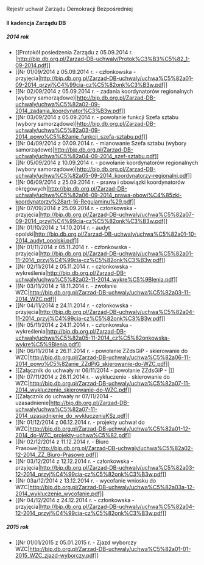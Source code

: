 Rejestr uchwał Zarządu Demokracji Bezpośredniej 

#### II kadencja Zarządu DB

##### 2014 rok

* [[Protokół posiedzenia Zarządu z 05.09.2014 r. |http://bip.db.org.pl/Zarzad-DB-uchwaly/Protok%C3%B3%C5%82_1-09-2014.pdf]]
* [[Nr 01/09/2014 z 05.09.2014 r. - członkowska - przyjęcia|http://bip.db.org.pl/Zarzad-DB-uchwaly/uchwa%C5%82a01-09-2014_przyj%C4%99cia-cz%C5%82onk%C3%B3w.pdf]]
* [[Nr 02/09/2014 z 05.09.2014 r. - zadania koordynatorów regionalnych (wybory samorządowe)|http://bip.db.org.pl/Zarzad-DB-uchwaly/uchwa%C5%82a02-09-2014_zadania_koordynator%C3%B3w.pdf]]
* [[Nr 03/09/2014 z 05.09.2014 r. - powołanie funkcji Szefa sztabu (wybory samorządowe)|http://bip.db.org.pl/Zarzad-DB-uchwaly/uchwa%C5%82a03-09-2014_powo%C5%82anie_funkcji_szefa-sztabu.pdf]]
* [[Nr 04/09/2014 z 07.09.2014 r. - mianowanie Szefa sztabu (wybory samorządowe)|http://bip.db.org.pl/Zarzad-DB-uchwaly/uchwa%C5%82a04-09-2014_szef-sztabu.pdf]]
* [[Nr 05/09/2014 z 10.09.2014 r. - powołanie koordynatorów regionalnych (wybory samorządowe)|http://bip.db.org.pl/Zarzad-DB-uchwaly/uchwa%C5%82a05-09-2014_koordynatorzy-regionalni.pdf]]
* [[Nr 06/09/2014 z 25.09.2014 r. - prawa i obowiązki koordynatorów okręgowych|http://bip.db.org.pl/Zarzad-DB-uchwaly/uchwa%C5%82a06-09-2014_prawa-obowi%C4%85zki-koordynatorzy%28art-16-Regulaminu%29.pdf]]
* [[Nr 07/09/2014 z 25.09.2014 r. - członkowska - przyjęcia|http://bip.db.org.pl/Zarzad-DB-uchwaly/uchwa%C5%82a07-09-2014_przyj%C4%99cia-cz%C5%82onk%C3%B3w.pdf]]
* [[Nr 01/10/2014 z 14.10.2014 r. - audyt opolski|http://bip.db.org.pl/Zarzad-DB-uchwaly/uchwa%C5%82a01-10-2014_audyt_opolski.pdf]]
* [[Nr 01/11/2014 z 05.11.2014 r. - członkowska - przyjęcia|http://bip.db.org.pl/Zarzad-DB-uchwaly/uchwa%C5%82a01-11-2014_przyj%C4%99cia-cz%C5%82onk%C3%B3w.pdf]]
* [[Nr 02/11/2014 z 05.11.2014 r. - członkowska - wykreślenia|http://bip.db.org.pl/Zarzad-DB-uchwaly/uchwa%C5%82a02-11-2014_wykre%C5%9Blenia.pdf]]
* [[Nr 03/11/2014 z 18.11.2014 r. - zwołanie WZC|http://bip.db.org.pl/Zarzad-DB-uchwaly/uchwa%C5%82a03-11-2014_WZC.pdf]]
* [[Nr 04/11/2014 z 24.11.2014 r. - członkowska - przyjęcia|http://bip.db.org.pl/Zarzad-DB-uchwaly/uchwa%C5%82a04-11-2014_przyj%C4%99cia-cz%C5%82onk%C3%B3w.pdf]]
* [[Nr 05/11/2014 z 24.11.2014 r. - członkowska - wykreślenia|http://bip.db.org.pl/Zarzad-DB-uchwaly/uchwa%C5%82a05-11-2014_cz%C5%82onkowska-wykre%C5%9Blenia.pdf]]
* [[Nr 06/11/2014 z 26.11.2014 r. - powołanie ZZdsGiP - skierowanie do WZC|http://bip.db.org.pl/Zarzad-DB-uchwaly/uchwa%C5%82a06-11-2014_powo%C5%82anie_ZZdPiG_skierowanie-do-WZC.pdf]]
* [[Załącznik do uchwały nr 06/11/2014 - powołanie ZZdsGiP - |]]
* [[Nr 07/11/2014 z 26.11.2014 r. - wykluczenie - skierowanie do WZC|http://bip.db.org.pl/Zarzad-DB-uchwaly/uchwa%C5%82a07-11-2014_wykluczenie_skierowanie-do-WZC.pdf]]
* [[Załącznik do uchwały nr 07/11/2014 - uzasadnienie|http://bip.db.org.pl/Zarzad-DB-uchwaly/uchwa%C5%82a07-11-2014_uzasadnienie_do_wykluczeniaKSz.pdf]]
* [[Nr 01/12/2014 z 06.12.2014 r. - projekty uchwał do WZC|http://bip.db.org.pl/Zarzad-DB-uchwaly/uchwa%C5%82a01-12-2014_do-WZC_projekty-uchwa%C5%82.pdf]]
* [[Nr 02/12/2014 z 11.12.2014 r. - Biuro Prasowe|http://bip.db.org.pl/Zarzad-DB-uchwaly/uchwa%C5%82a02-12-2014_ZZ_Biuro-Prasowe.pdf]]
* [[Nr 03/12/2014 z 12.12.2014 r. - członkowska - przyjęcia|http://bip.db.org.pl/Zarzad-DB-uchwaly/uchwa%C5%82a03-12-2014_przyj%C4%99cia-cz%C5%82onk%C3%B3w.pdf]]
* [[Nr 03a/12/2014 z 13.12.2014 r. - wycofanie wniosku do WZC|http://bip.db.org.pl/Zarzad-DB-uchwaly/uchwa%C5%82a03a-12-2014_wykluczenie_wycofanie.pdf]]
* [[Nr 04/12/2014 z 24.12.2014 r. - członkowska - przyjęcia|http://bip.db.org.pl/Zarzad-DB-uchwaly/uchwa%C5%82a04-12-2014_przyj%C4%99cia-cz%C5%82onk%C3%B3w.pdf]]

##### 2015 rok

* [[Nr 01/01/2015 z 05.01.2015 r. - Zjazd wyborczy WZC|http://bip.db.org.pl/Zarzad-DB-uchwaly/uchwa%C5%82a01-01-2015_WZC_zjazd-wyborczy.pdf]]